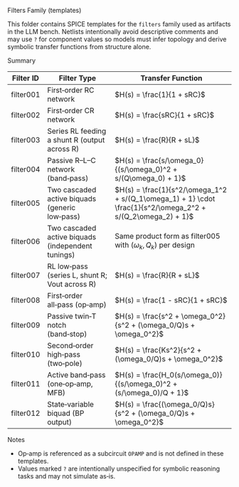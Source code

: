 Filters Family (templates)

This folder contains SPICE templates for the `filters` family used as artifacts in the LLM bench. Netlists intentionally avoid descriptive comments and may use `?` for component values so models must infer topology and derive symbolic transfer functions from structure alone.

Summary

| Filter ID | Filter Type | Transfer Function |
|-----------|-------------|-------------------|
| filter001 | First‑order RC network | $H(s) = \frac{1}{1 + sRC}$ |
| filter002 | First‑order CR network | $H(s) = \frac{sRC}{1 + sRC}$ |
| filter003 | Series RL feeding a shunt R (output across R) | $H(s) = \frac{R}{R + sL}$ |
| filter004 | Passive R–L–C network (band‑pass) | $H(s) = \frac{s/\omega_0}{(s/\omega_0)^2 + s/(Q\omega_0) + 1}$ |
| filter005 | Two cascaded active biquads (generic low‑pass) | $H(s) = \frac{1}{s^2/\omega_1^2 + s/(Q_1\omega_1) + 1} \cdot \frac{1}{s^2/\omega_2^2 + s/(Q_2\omega_2) + 1}$ |
| filter006 | Two cascaded active biquads (independent tunings) | Same product form as filter005 with $(\omega_k, Q_k)$ per design |
| filter007 | RL low‑pass (series L, shunt R; Vout across R) | $H(s) = \frac{R}{R + sL}$ |
| filter008 | First‑order all‑pass (op‑amp) | $H(s) = \frac{1 - sRC}{1 + sRC}$ |
| filter009 | Passive twin‑T notch (band‑stop) | $H(s) = \frac{s^2 + \omega_0^2}{s^2 + (\omega_0/Q)s + \omega_0^2}$ |
| filter010 | Second‑order high‑pass (two‑pole) | $H(s) = \frac{Ks^2}{s^2 + (\omega_0/Q)s + \omega_0^2}$ |
| filter011 | Active band‑pass (one‑op‑amp, MFB) | $H(s) = \frac{H_0(s/\omega_0)}{(s/\omega_0)^2 + (s/\omega_0)/Q + 1}$ |
| filter012 | State‑variable biquad (BP output) | $H(s) = \frac{(\omega_0/Q)s}{s^2 + (\omega_0/Q)s + \omega_0^2}$ |

Notes

- Op‑amp is referenced as a subcircuit `OPAMP` and is not defined in these templates.
- Values marked `?` are intentionally unspecified for symbolic reasoning tasks and may not simulate as‑is.
